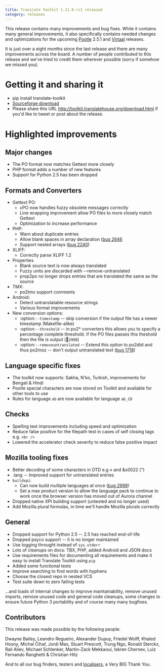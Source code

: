 ```yaml
---
title: Translate Toolkit 1.11.0-rc1 released
category: releases
---
```


This release contains many improvements and bug fixes. While it contains many
general improvements, it also specifically contains needed changes and
optimizations for the upcoming [Pootle](http://pootle.translatehouse.org/)
2.5.1 and [Virtaal](http://virtaal.translatehouse.org) releases.

It is just over a eight months since the last release and there are many
improvements across the board.  A number of people contributed to this release
and we've tried to credit them wherever possible (sorry if somehow we missed
you).

Getting it and sharing it
=========================
* pip install translate-toolkit
* [Sourceforge download](https://sourceforge.net/projects/translate/files/Translate%20Toolkit/1.11.0-rc1)
* Please share this URL http://toolkit.translatehouse.org/download.html if
  you'd like to tweet or post about the release.

Highlighted improvements
========================

Major changes
-------------
* The PO format now matches Gettext more closely
* PHP format adds a number of new features
* Support for Python 2.5 has been dropped

Formats and Converters
----------------------
* Gettext PO:
  * cPO now handles fuzzy obsolete messages correctly
  * Line wrapping improvement allow PO files to more closely match Gettext
  * Optimization to increase performance
* PHP:
    * Warn about duplicate entries
    * Allow blank spaces in array declaration ([bug 2646](http://bugs.locamotion.org/show_bug.cgi?id=2646)
    * Support nested arrays ([bug 2240](http://bugs.locamotion.org/show_bug.cgi?id=2240))
* XLIFF:
    * Correctly parse XLIFF 1.2
* Properties
    * Blank source text is now always translated
    * Fuzzy units are discarded with --remove-untranslated
    * prop2po no longer drops entries that are translated the same as the source
* TMX:
    * po2tmx support comments
* Android:
    * Detect untranslatable resource strings
    * Various format improvements
* New conversion options:
    * :option:`--timestamp` -- skip conversion if the output file has a newer
      timestamp (Makefile-alike)
    * :option:`--threshold` -- in po2\* converters this allows you to specify a
      percentage complete threshold.  If the PO files passes this theshold then
      the file is output (:bug:`2998`)
    * :option:`--removeuntranslated` -- Extend this option to po2dtd and thus
      po2moz -- don't output untranslated text ([bug 1718](http://bugs.locamotion.org/show_bug.cgi?id=1718))

Language specific fixes
-----------------------
* The toolkit now supports: Sakha, N'ko, Turkish, improvements for Bengali &
  Hindi
* Pootle special characters are now stored on Toolkit and available for other
  tools to use
* Rules for language ``ab`` are now available for language ``ab_CD``

Checks
------
* Spelling test improvements including speed and optimization
* Reduce false positive for the filepath test in cases of self closing tags
  e.g. ``<br />``
* Lowered the accelerator check severity to reduce false positive impact

Mozilla tooling fixes
---------------------
* Better decoding of some characters in DTD e.g » and &x0022 (")
* .lang -- Improved support for untranslated entries
* ``buildxpi``:
    * Can now build multiple languages at once ([bug 2999](http://bugs.locamotion.org/show_bug.cgi?id=2999))
    * Set a max product version to allow the language pack to continue to work
      once the browser version has moved out of Aurora channel
* Dropped native XPI building support (untested and no longer used)
* Add Mozilla plural formulas, in time we'll handle Mozilla plurals correctly

General
-------
* Dropped support for Python 2.5 -- 2.5 has reached end-of-life
* Dropped psyco support -- it is no longer maintained
* Use logging throught instead of ``sys.stderr``
* Lots of cleanups on docs: TBX, PHP, added Android and JSON docs
* Use requirements files for documenting all requirements and make it easy to
  install Translate Toolkit using ``pip``
* Added some functional tests
* Improve searching to find words with hyphens
* Choose the closest repo in nested VCS
* Test suite down to zero failing tests

...and loads of internal changes to improve maintainability, remove unused
imports, remove unused code and general code cleanups, some changes to ensure
future Python 3 portability and of course many many bugfixes.


Contributors
------------
This release was made possible by the following people:

Dwayne Bailey, Leandro Regueiro, Alexander Dupuy, Friedel Wolff, Khaled Hosny,
Michal Čihař, Jordi Mas, Stuart Prescott, Trung Ngo, Ronald Sterckx, Rail
Aliev, Michael Schlenker, Martin-Zack Mekkaoui, Iskren Chernev, Luiz Fernando
Ranghetti & Christian Hitz

And to all our bug finders, testers and
[localisers](http://pootle.locamotion.org/projects/pootle/), a Very BIG Thank
You.
